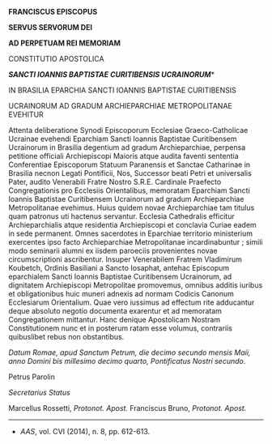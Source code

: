 **FRANCISCUS EPISCOPUS**

**SERVUS SERVORUM DEI**

**AD PERPETUAM REI MEMORIAM**

CONSTITUTIO APOSTOLICA

***SANCTI IOANNIS BAPTISTAE CURITIBENSIS UCRAINORUM****

IN BRASILIA EPARCHIA SANCTI IOANNIS BAPTISTAE CURITIBENSIS

UCRAINORUM AD GRADUM ARCHIEPARCHIAE METROPOLITANAE EVEHITUR

Attenta deliberatione Synodi Episcoporum Ecclesiae Graeco-Catholicae Ucrainae evehendi Eparchiam Sancti Ioannis Baptistae Curitibensem Ucrainorum in Brasilia degentium ad gradum Archieparchiae, perpensa petitione officiali Archiepiscopi Maioris atque audita faventi sententia Conferentiae Episcoporum Statuum Paranensis et Sanctae Catharinae in Brasilia necnon Legati Pontificii, Nos, Successor beati Petri et universalis Pater, audito Venerabili Fratre Nostro S.R.E. Cardinale Praefecto Congregationis pro Ecclesiis Orientalibus, memoratam Eparchiam Sancti Ioannis Baptistae Curitibensem Ucrainorum ad gradum Archieparchiae Metropolitanae evehimus. Huius quidem novae Archieparchiae tam titulus quam patronus uti hactenus servantur. Ecclesia Cathedralis efficitur Archieparchialis atque residentia Archiepiscopi et conclavia Curiae eadem in sede permanent. Omnes sacerdotes in Eparchiae territorio ministerium exercentes ipso facto Archieparchiae Metropolitanae incardinabuntur ; simili modo seminarii alumni ex iisdem paroeciis provenientes novae circumscriptioni ascribentur. Insuper Venerabilem Fratrem Vladimirum Koubetch, Ordinis Basiliani a Sancto Iosaphat, antehac Episcopum eparchialem Sancti Ioannis Baptistae Curitibensem Ucrainorum, ad dignitatem Archiepiscopi Metropolitae promovemus, omnibus additis iuribus et obligationibus huic muneri adnexis ad normam Codicis Canonum Ecclesiarum Orientalium. Quae vero iussimus ad effectum rite adducantur deque absoluto negotio documenta exarentur et ad memoratam Congregationem mittantur. Hanc denique Apostolicam Nostram Constitutionem nunc et in posterum ratam esse volumus, contrariis quibuslibet rebus non obstantibus.

*Datum Romae, apud Sanctum Petrum, die decimo secundo mensis Maii, anno Domini bis millesimo decimo quarto, Pontificatus Nostri secundo*.

Petrus Parolin

*Secretarius Status*

Marcellus Rossetti, *Protonot. Apost.* Franciscus Bruno, *Protonot. Apost.*

* * *

* *AAS*, vol. CVI (2014), n. 8, pp. 612-613.
